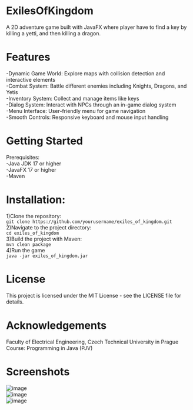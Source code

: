 # ExilesOfKingdom
A 2D adventure game built with JavaFX where player have to find a key by killing a yetti, and then killing a dragon.

# Features
-Dynamic Game World: Explore maps with collision detection and interactive elements <br/>
-Combat System: Battle different enemies including Knights, Dragons, and Yetis<br/>
-Inventory System: Collect and manage items like keys<br/>
-Dialog System: Interact with NPCs through an in-game dialog system<br/>
-Menu Interface: User-friendly menu for game navigation<br/>
-Smooth Controls: Responsive keyboard and mouse input handling<br/>

# Getting Started
Prerequisites: <br/>
-Java JDK 17 or higher<br/>
-JavaFX 17 or higher<br/>
-Maven<br/>

# Installation:<br/>
1)Clone the repository:<br/>
`git clone https://github.com/yourusername/exiles_of_kingdom.git`<br/>
2)Navigate to the project directory:<br/>
`cd exiles_of_kingdom`<br/>
3)Build the project with Maven:<br/>
`mvn clean package`<br/>
4)Run the game<br/>
`java -jar exiles_of_kingdom.jar`<br/>

# License<br/>
This project is licensed under the MIT License - see the LICENSE file for details.<br/>

# Acknowledgements<br/>
Faculty of Electrical Engineering, Czech Technical University in Prague<br/>
Course: Programming in Java (PJV)<br/>

# Screenshots<br/>
![image](https://github.com/user-attachments/assets/11830197-6c5e-45a2-83dc-a541211463fd)<br/>
![image](https://github.com/user-attachments/assets/5e76ecd0-2f6c-410e-b00c-0d031ecc0b3c)<br/>
![image](https://github.com/user-attachments/assets/4c063f23-d766-41b0-be96-3481141415b0)<br/>
